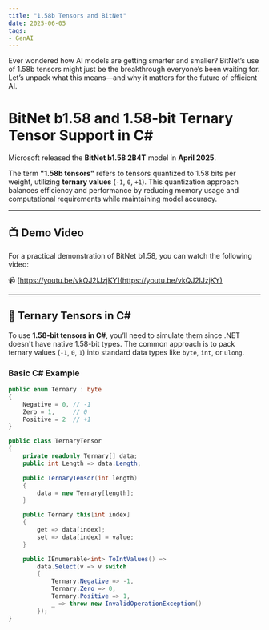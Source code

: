 ```yaml
---
title: "1.58b Tensors and BitNet"
date: 2025-06-05
tags:
- GenAI
---
```


Ever wondered how AI models are getting smarter and smaller? BitNet’s use of 1.58b tensors might just be the breakthrough everyone’s been waiting for. Let’s unpack what this means—and why it matters for the future of efficient AI.

# BitNet b1.58 and 1.58-bit Ternary Tensor Support in C#

Microsoft released the **BitNet b1.58 2B4T** model in **April 2025**.

The term **"1.58b tensors"** refers to tensors quantized to 1.58 bits per weight, utilizing **ternary values** (`-1`, `0`, `+1`). This quantization approach balances efficiency and performance by reducing memory usage and computational requirements while maintaining model accuracy.

---

## 📺 Demo Video

For a practical demonstration of BitNet b1.58, you can watch the following video:

📹 [https://youtu.be/vkQJ2lJzjKY](https://youtu.be/vkQJ2lJzjKY)

---

## 🧠 Ternary Tensors in C#

To use **1.58-bit tensors in C#**, you’ll need to simulate them since .NET doesn't have native 1.58-bit types. The common approach is to pack ternary values (`-1`, `0`, `1`) into standard data types like `byte`, `int`, or `ulong`.

### Basic C# Example

```csharp
public enum Ternary : byte
{
    Negative = 0, // -1
    Zero = 1,     // 0
    Positive = 2  // +1
}

public class TernaryTensor
{
    private readonly Ternary[] data;
    public int Length => data.Length;

    public TernaryTensor(int length)
    {
        data = new Ternary[length];
    }

    public Ternary this[int index]
    {
        get => data[index];
        set => data[index] = value;
    }

    public IEnumerable<int> ToIntValues() =>
        data.Select(v => v switch
        {
            Ternary.Negative => -1,
            Ternary.Zero => 0,
            Ternary.Positive => 1,
            _ => throw new InvalidOperationException()
        });
}
